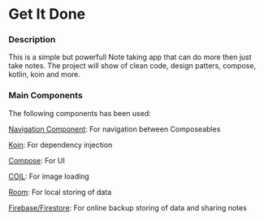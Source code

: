 # Get It Done

### Description

This is a simple but powerfull Note taking app that can do more then just take notes. The project will show of clean code, design patters, compose, kotlin, koin and more.


### Main Components

The following components has been used:

[Navigation Component](https://developer.android.com/guide/navigation): For navigation between Composeables

[Koin](https://insert-koin.io/): For dependency injection

[Compose](https://developer.android.com/jetpack/compose/documentation): For UI

[COIL](https://coil-kt.github.io/coil/): For image loading

[Room](https://developer.android.com/jetpack/androidx/releases/room): For local storing of data

[Firebase/Firestore](https://firebase.google.com/docs): For online backup storing of data and sharing notes

